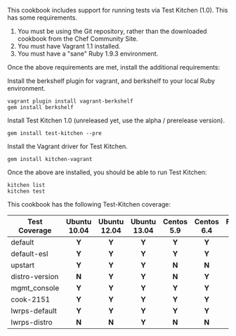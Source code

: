 This cookbook includes support for running tests via Test Kitchen (1.0). This has some requirements.

1. You must be using the Git repository, rather than the downloaded cookbook from the Chef Community Site.
2. You must have Vagrant 1.1 installed.
3. You must have a "sane" Ruby 1.9.3 environment.

Once the above requirements are met, install the additional requirements:

Install the berkshelf plugin for vagrant, and berkshelf to your local Ruby environment.

    vagrant plugin install vagrant-berkshelf
    gem install berkshelf

Install Test Kitchen 1.0 (unreleased yet, use the alpha / prerelease version).

    gem install test-kitchen --pre

Install the Vagrant driver for Test Kitchen.

    gem install kitchen-vagrant

Once the above are installed, you should be able to run Test Kitchen:

    kitchen list
    kitchen test

This cookbook has the following Test-Kitchen coverage:

| Test Coverage  | Ubuntu 10.04  | Ubuntu 12.04 | Ubuntu 13.04 | Centos 5.9 | Centos 6.4 | Fedora 18 | Debian 7.1 | SmartOS 13.1 | OmniOS r151002 |
| -------------- |:-------------:|:------------:|:------------:|:----------:|:----------:|:---------:|:----------:|:------------:|:--------------:|
| default        | **Y**         | **Y**        | **Y**        | **Y**      | **Y**      | **Y**     | **N**      | **N**        | **N**          |
| default-esl    | **Y**         | **Y**        | **Y**        | **Y**      | **Y**      | **Y**     | **N**      | **N**        | **N**          |
| upstart        | **Y**         | **Y**        | **Y**        | **N**      | **N**      | **N**     | **N**      | **N**        | **N**          |
| distro-version | **N**         | **Y**        | **Y**        | **N**      | **Y**      | **N**     | **N**      | **N**        | **N**          |
| mgmt_console   | **Y**         | **Y**        | **Y**        | **Y**      | **Y**      | **Y**     | **N**      | **N**        | **N**          |
| cook-2151      | **Y**         | **Y**        | **Y**        | **Y**      | **Y**      | **Y**     | **N**      | **N**        | **N**          |
| lwrps-default  | **Y**         | **Y**        | **Y**        | **Y**      | **Y**      | **Y**     | **N**      | **N**        | **N**          |
| lwrps-distro   | **N**         | **N**        | **Y**        | **N**      | **N**      | **N**     | **N**      | **N**        | **N**          |
